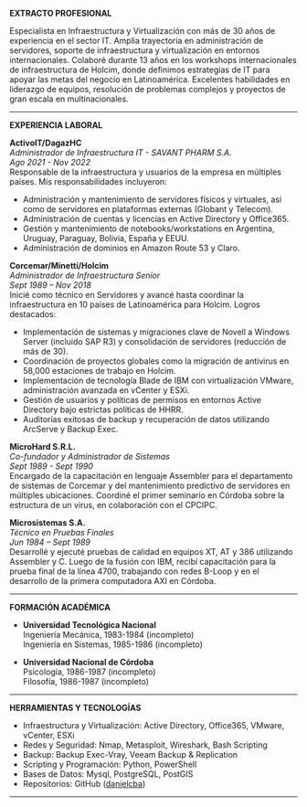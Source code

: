 **EXTRACTO PROFESIONAL**

Especialista en Infraestructura y Virtualización con más de 30 años de experiencia en el sector IT. Amplia trayectoria en administración de servidores, soporte de infraestructura y virtualización en entornos internacionales. Colaboré durante 13 años en los workshops internacionales de infraestructura de Holcim, donde definimos estrategias de IT para apoyar las metas del negocio en Latinoamérica. Excelentes habilidades en liderazgo de equipos, resolución de problemas complejos y proyectos de gran escala en multinacionales.

---

**EXPERIENCIA LABORAL**

**ActivoIT/DagazHC**  
*Administrador de Infraestructura IT - SAVANT PHARM S.A.*  
*Ago 2021 - Nov 2022*  
Responsable de la infraestructura y usuarios de la empresa en múltiples países. Mis responsabilidades incluyeron:  
- Administración y mantenimiento de servidores físicos y virtuales, así como de servidores en plataformas externas (Globant y Telecom).
- Administración de cuentas y licencias en Active Directory y Office365.
- Gestión y mantenimiento de notebooks/workstations en Argentina, Uruguay, Paraguay, Bolivia, España y EEUU.
- Administración de dominios en Amazon Route 53 y Claro.

**Corcemar/Minetti/Holcim**  
*Administrador de Infraestructura Senior*  
*Sept 1989 – Nov 2018*  
Inicié como técnico en Servidores y avancé hasta coordinar la infraestructura en 10 países de Latinoamérica para Holcim. Logros destacados:  
- Implementación de sistemas y migraciones clave de Novell a Windows Server (incluido SAP R3) y consolidación de servidores (reducción de más de 30).
- Coordinación de proyectos globales como la migración de antivirus en 58,000 estaciones de trabajo en Holcim.
- Implementación de tecnología Blade de IBM con virtualización VMware, administración avanzada en vCenter y ESXi.
- Gestión de usuarios y políticas de permisos en entornos Active Directory bajo estrictas políticas de HHRR.
- Auditorías exitosas de backup y recuperación de datos utilizando ArcServe y Backup Exec.

**MicroHard S.R.L.**  
*Co-fundador y Administrador de Sistemas*  
*Sept 1989 - Sept 1990*  
Encargado de la capacitación en lenguaje Assembler para el departamento de sistemas de Corcemar y del mantenimiento predictivo de servidores en múltiples ubicaciones. Coordiné el primer seminario en Córdoba sobre la estructura de un virus, en colaboración con el CPCIPC.

**Microsistemas S.A.**  
*Técnico en Pruebas Finales*  
*Jun 1984 – Sept 1989*  
Desarrollé y ejecuté pruebas de calidad en equipos XT, AT y 386 utilizando Assembler y C. Luego de la fusión con IBM, recibí capacitación para la prueba final de la línea 4700, trabajando con redes B-Loop y en el desarrollo de la primera computadora AXI en Córdoba.

---

**FORMACIÓN ACADÉMICA**

- **Universidad Tecnológica Nacional**  
Ingeniería Mecánica, 1983-1984 (incompleto)  
Ingeniería en Sistemas, 1985-1986 (incompleto)

- **Universidad Nacional de Córdoba**  
Psicología, 1986-1987 (incompleto)  
Filosofía, 1986-1987 (incompleto)

---

**HERRAMIENTAS Y TECNOLOGÍAS**

- Infraestructura y Virtualización: Active Directory, Office365, VMware, vCenter, ESXi  
- Redes y Seguridad: Nmap, Metasploit, Wireshark, Bash Scripting
- Backup: Backup Exec-Vray, Veeam Backup & Replication
- Scripting y Programación: Python, PowerShell
- Bases de Datos: Mysql, PostgreSQL, PostGIS
- Repositorios: GitHub ([danielcba](https://github.com/danielcba))  

---
